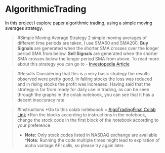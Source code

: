# AlgorithmicTrading
In this project I explore paper algorithmic trading, using a simple moving averages strategy.
>#Simple Moving Average Strategy
> 2 simple moving averages of different time periods are taken, I use SMA60 and SMA200.
> **Buy Signals** are generated when the shorter SMA crosses over the longer period SMA from below.
> **Sell Signals** are generated when the shorter SMA crosses below the longer period SMA from above.
> To read more about this strategy you can go to - [Investopedia Article](https://www.investopedia.com/articles/active-trading/052014/how-use-moving-average-buy-stocks.asp)

>#Results
>Considering that this is a very basic strategy the results observed were pretty good. In falling stocks the loss was reduced and in rising stocks the profit was increased.
>Having said that the strategy is far from ready for daily use in trading, as can be seen through the graphs in the colab notebook, you can see that it has a decent inaccuracy
>rate.

>#Instructions
>*Go to this colab noteboook = [AlgoTradingFinal Colab Link](https://colab.research.google.com/drive/1m5COVqdVOByWF9H8AFuR8MNlB7ovxR3A?usp=sharing)
>*Run the blocks according to instructions in the notebook, change the stock code in the first block of the notebook according to your preference
>* __Note:__ Only stock codes listed in NASDAQ exchange are available
>*__Note:__ Running the code multiple times might lead to expiration of alpha vantage API calls, so please try again later.
